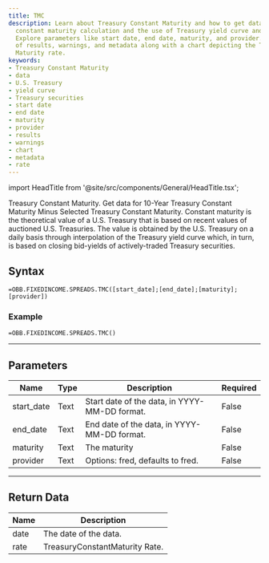 ```yaml
---
title: TMC
description: Learn about Treasury Constant Maturity and how to get data for it. Understand
  constant maturity calculation and the use of Treasury yield curve and Treasury securities.
  Explore parameters like start date, end date, maturity, and provider. Get a list
  of results, warnings, and metadata along with a chart depicting the Treasury Constant
  Maturity rate.
keywords: 
- Treasury Constant Maturity
- data
- U.S. Treasury
- yield curve
- Treasury securities
- start date
- end date
- maturity
- provider
- results
- warnings
- chart
- metadata
- rate
---
```


<!-- markdownlint-disable MD033 -->
import HeadTitle from '@site/src/components/General/HeadTitle.tsx';

<HeadTitle title="FIXEDINCOME.SPREADS.TMC | OpenBB Add-in for Excel Docs" />

Treasury Constant Maturity.  Get data for 10-Year Treasury Constant Maturity Minus Selected Treasury Constant Maturity. Constant maturity is the theoretical value of a U.S. Treasury that is based on recent values of auctioned U.S. Treasuries. The value is obtained by the U.S. Treasury on a daily basis through interpolation of the Treasury yield curve which, in turn, is based on closing bid-yields of actively-traded Treasury securities.

## Syntax

```excel wordwrap
=OBB.FIXEDINCOME.SPREADS.TMC([start_date];[end_date];[maturity];[provider])
```

### Example

```excel wordwrap
=OBB.FIXEDINCOME.SPREADS.TMC()
```

---

## Parameters

| Name | Type | Description | Required |
| ---- | ---- | ----------- | -------- |
| start_date | Text | Start date of the data, in YYYY-MM-DD format. | False |
| end_date | Text | End date of the data, in YYYY-MM-DD format. | False |
| maturity | Text | The maturity | False |
| provider | Text | Options: fred, defaults to fred. | False |

---

## Return Data

| Name | Description |
| ---- | ----------- |
| date | The date of the data.  |
| rate | TreasuryConstantMaturity Rate.  |
